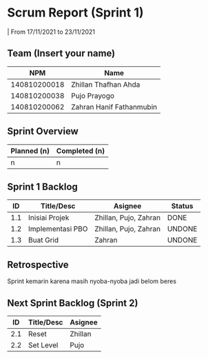 # Scrum Report (Sprint 1)
| From 17/11/2021 to 23/11/2021

## Team (Insert your name)
| NPM           | Name                     |
| ------------- |-------------             |
| 140810200018  | Zhillan Thafhan Ahda     |
| 140810200038  | Pujo Prayogo             |
| 140810200062  | Zahran Hanif Fathanmubin |

## Sprint Overview
| Planned (n)   | Completed (n) |
| ------------- |-------------- |
| n             | n             |

## Sprint 1 Backlog

| ID  | Title/Desc           | Asignee                | Status             |
| --- | ----------           | -------                | ------             |
| 1.1 | Inisiai Projek       | Zhillan, Pujo, Zahran  | DONE               |
| 1.2 | Implementasi PBO     | Zhillan, Pujo, Zahran  | UNDONE             |
| 1.3 | Buat Grid            | Zahran                 | UNDONE             |

## Retrospective 

Sprint kemarin karena masih nyoba-nyoba jadi belom beres

## Next Sprint Backlog (Sprint 2)
| ID  | Title/Desc | Asignee | 
| --- | ---------- | ------- | 
| 2.1 | Reset      | Zhillan | 
| 2.2 | Set Level  | Pujo    | 